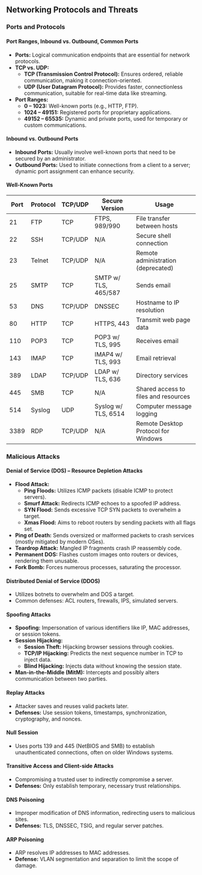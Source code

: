## Networking Protocols and Threats

### Ports and Protocols

#### Port Ranges, Inbound vs. Outbound, Common Ports
- **Ports:** Logical communication endpoints that are essential for network protocols.
- **TCP vs. UDP:**
  - **TCP (Transmission Control Protocol):** Ensures ordered, reliable communication, making it connection-oriented.
  - **UDP (User Datagram Protocol):** Provides faster, connectionless communication, suitable for real-time data like streaming.
- **Port Ranges:**
  - **0 – 1023:** Well-known ports (e.g., HTTP, FTP).
  - **1024 – 49151:** Registered ports for proprietary applications.
  - **49152 – 65535:** Dynamic and private ports, used for temporary or custom communications.

#### Inbound vs. Outbound Ports
- **Inbound Ports:** Usually involve well-known ports that need to be secured by an administrator.
- **Outbound Ports:** Used to initiate connections from a client to a server; dynamic port assignment can enhance security.

#### Well-Known Ports
| Port  | Protocol | TCP/UDP | Secure Version | Usage                                             |
|-------|----------|---------|----------------|---------------------------------------------------|
| 21    | FTP      | TCP     | FTPS, 989/990  | File transfer between hosts                        |
| 22    | SSH      | TCP/UDP | N/A            | Secure shell connection                           |
| 23    | Telnet   | TCP/UDP | N/A            | Remote administration (deprecated)                |
| 25    | SMTP     | TCP     | SMTP w/ TLS, 465/587 | Sends email                                 |
| 53    | DNS      | TCP/UDP | DNSSEC         | Hostname to IP resolution                         |
| 80    | HTTP     | TCP     | HTTPS, 443     | Transmit web page data                            |
| 110   | POP3     | TCP     | POP3 w/ TLS, 995 | Receives email                                  |
| 143   | IMAP     | TCP     | IMAP4 w/ TLS, 993 | Email retrieval                              |
| 389   | LDAP     | TCP/UDP | LDAP w/ TLS, 636 | Directory services                             |
| 445   | SMB      | TCP     | N/A            | Shared access to files and resources              |
| 514   | Syslog   | UDP     | Syslog w/ TLS, 6514 | Computer message logging                      |
| 3389  | RDP      | TCP/UDP | N/A            | Remote Desktop Protocol for Windows               |

### Malicious Attacks

#### Denial of Service (DOS) – Resource Depletion Attacks
- **Flood Attack:** 
  - **Ping Floods:** Utilizes ICMP packets (disable ICMP to protect servers).
  - **Smurf Attack:** Redirects ICMP echoes to a spoofed IP address.
  - **SYN Flood:** Sends excessive TCP SYN packets to overwhelm a target.
  - **Xmas Flood:** Aims to reboot routers by sending packets with all flags set.
- **Ping of Death:** Sends oversized or malformed packets to crash services (mostly mitigated by modern OSes).
- **Teardrop Attack:** Mangled IP fragments crash IP reassembly code.
- **Permanent DOS:** Flashes custom images onto routers or devices, rendering them unusable.
- **Fork Bomb:** Forces numerous processes, saturating the processor.

#### Distributed Denial of Service (DDOS)
- Utilizes botnets to overwhelm and DOS a target.
- Common defenses: ACL routers, firewalls, IPS, simulated servers.

#### Spoofing Attacks
- **Spoofing:** Impersonation of various identifiers like IP, MAC addresses, or session tokens.
- **Session Hijacking:** 
  - **Session Theft:** Hijacking browser sessions through cookies.
  - **TCP/IP Hijacking:** Predicts the next sequence number in TCP to inject data.
  - **Blind Hijacking:** Injects data without knowing the session state.
- **Man-in-the-Middle (MitM):** Intercepts and possibly alters communication between two parties.

#### Replay Attacks
- Attacker saves and reuses valid packets later.
- **Defenses:** Use session tokens, timestamps, synchronization, cryptography, and nonces.

#### Null Session
- Uses ports 139 and 445 (NetBIOS and SMB) to establish unauthenticated connections, often on older Windows systems.

#### Transitive Access and Client-side Attacks
- Compromising a trusted user to indirectly compromise a server.
- **Defenses:** Only establish temporary, necessary trust relationships.

#### DNS Poisoning
- Improper modification of DNS information, redirecting users to malicious sites.
- **Defenses:** TLS, DNSSEC, TSIG, and regular server patches.

#### ARP Poisoning
- ARP resolves IP addresses to MAC addresses.
- **Defense:** VLAN segmentation and separation to limit the scope of damage.
